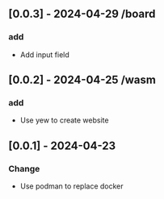 ## [0.0.3] - 2024-04-29 /board
### add
* Add input field


## [0.0.2] - 2024-04-25 /wasm
### add
* Use yew to create website


## [0.0.1] - 2024-04-23
### Change
* Use podman to replace docker